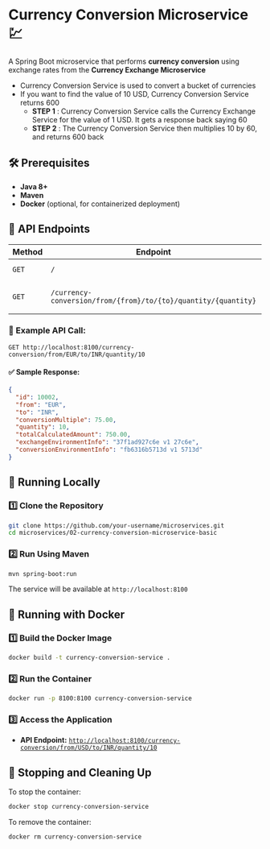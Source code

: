 # Currency Conversion Microservice 💹

A Spring Boot microservice that performs **currency conversion** using exchange rates from the **Currency Exchange Microservice**
  - Currency Conversion Service is used to convert a bucket of currencies
  - If you want to find the value of 10 USD, Currency Conversion Service returns 600
    - **STEP 1** : Currency Conversion Service calls the Currency Exchange Service for the value of 1 USD. It gets a response back saying 60
    - **STEP 2** : The Currency Conversion Service then multiplies 10 by 60, and returns 600 back

## 🛠️ Prerequisites
- **Java 8+**
- **Maven**
- **Docker** (optional, for containerized deployment)

## 📌 API Endpoints

| Method | Endpoint | Description |
|--------|---------|-------------|
| `GET` | `/` | Health check `{healthy:true}` |
| `GET` | `/currency-conversion/from/{from}/to/{to}/quantity/{quantity}` | Converts currency amount |

### 📍 Example API Call:
```
GET http://localhost:8100/currency-conversion/from/EUR/to/INR/quantity/10
```
#### ✅ Sample Response:
```json
{
  "id": 10002,
  "from": "EUR",
  "to": "INR",
  "conversionMultiple": 75.00,
  "quantity": 10,
  "totalCalculatedAmount": 750.00,
  "exchangeEnvironmentInfo": "37f1ad927c6e v1 27c6e",
  "conversionEnvironmentInfo": "fb6316b5713d v1 5713d"
}
```


## 🚀 Running Locally

### 1️⃣ **Clone the Repository**
```bash
git clone https://github.com/your-username/microservices.git
cd microservices/02-currency-conversion-microservice-basic
```

### 2️⃣ **Run Using Maven**
```bash
mvn spring-boot:run
```

The service will be available at `http://localhost:8100`


## 🐳 Running with Docker

### 1️⃣ **Build the Docker Image**
```bash
docker build -t currency-conversion-service .
```

### 2️⃣ **Run the Container**
```bash
docker run -p 8100:8100 currency-conversion-service
```

### 3️⃣ **Access the Application**
- **API Endpoint:** [`http://localhost:8100/currency-conversion/from/USD/to/INR/quantity/10`](http://localhost:8100/currency-conversion/from/USD/to/INR/quantity/10)



## 🛑 Stopping and Cleaning Up
To stop the container:
```bash
docker stop currency-conversion-service
```
To remove the container:
```bash
docker rm currency-conversion-service
```
